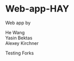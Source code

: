 # Web-app-HAY
Web app by 

He Wang <br>
Yasin Bektas <br> 
Alexey Kirchner<br>

<!-->
Testing Forks
<!-->
